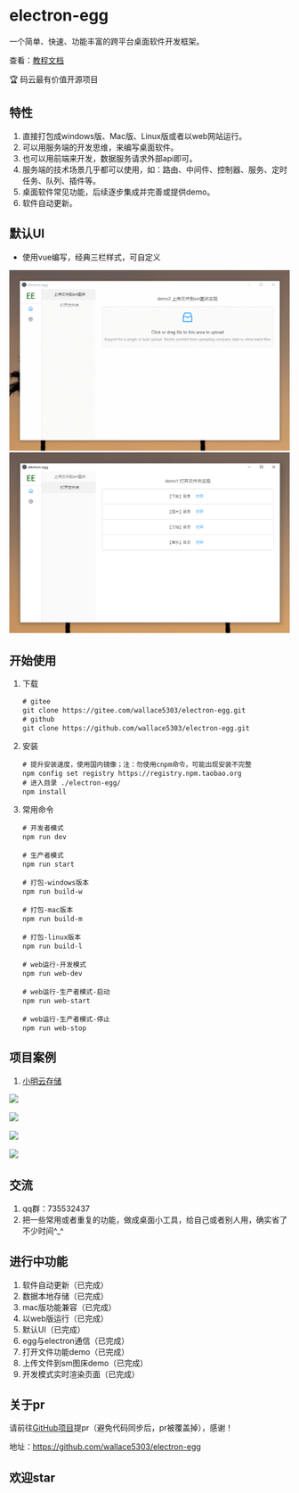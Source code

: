 # electron-egg 
一个简单、快速、功能丰富的跨平台桌面软件开发框架。

查看：[教程文档](https://www.yuque.com/u34495/mivcfg/xnhmms)

🏆 码云最有价值开源项目

## 特性
1. 直接打包成windows版、Mac版、Linux版或者以web网站运行。
2. 可以用服务端的开发思维，来编写桌面软件。
3. 也可以用前端来开发，数据服务请求外部api即可。
4. 服务端的技术场景几乎都可以使用，如：路由、中间件、控制器、服务、定时任务、队列、插件等。
5. 桌面软件常见功能，后续逐步集成并完善或提供demo。
6. 软件自动更新。

## 默认UI

- 使用vue编写，经典三栏样式，可自定义

![](./build/img/upload_pic.png)
![](./build/img/open_dir.png)

## 开始使用

1. 下载
    ```
    # gitee
    git clone https://gitee.com/wallace5303/electron-egg.git
    # github
    git clone https://github.com/wallace5303/electron-egg.git
    ```

2. 安装
    ```
    # 提升安装速度，使用国内镜像；注：勿使用cnpm命令，可能出现安装不完整
    npm config set registry https://registry.npm.taobao.org
    # 进入目录 ./electron-egg/
    npm install
    ```
    
3. 常用命令
    ```
    # 开发者模式
    npm run dev

    # 生产者模式
    npm run start

    # 打包-windows版本
    npm run build-w

    # 打包-mac版本
    npm run build-m

    # 打包-linux版本
    npm run build-l

    # web运行-开发模式
    npm run web-dev

    # web运行-生产者模式-启动
    npm run web-start

    # web运行-生产者模式-停止
    npm run web-stop
    ```

## 项目案例

1. [小明云存储](https://gitee.com/wallace5303/xm-pic)

![](https://cdn.jsdelivr.net/gh/wallace5303/file-resource/normal/xm-pic-config.png)

![](https://cdn.jsdelivr.net/gh/wallace5303/file-resource/normal/xm-pic-provider.png)

![](https://cdn.jsdelivr.net/gh/wallace5303/file-resource/normal/xm-pic-history.png)

![](https://cdn.jsdelivr.net/gh/wallace5303/file-resource/normal/xm-pic-detail.png)



## 交流
1. qq群：735532437
2. 把一些常用或者重复的功能，做成桌面小工具，给自己或者别人用，确实省了不少时间^_^ 

## 进行中功能

1. 软件自动更新（已完成）
2. 数据本地存储（已完成）
3. mac版功能兼容（已完成）
4. 以web版运行（已完成）
5. 默认UI（已完成）
6. egg与electron通信（已完成）
7. 打开文件功能demo（已完成）
8. 上传文件到sm图床demo（已完成）
9. 开发模式实时渲染页面（已完成）

## 关于pr
请前往[GitHub项目](https://github.com/wallace5303/electron-egg)提pr（避免代码同步后，pr被覆盖掉），感谢！

地址：https://github.com/wallace5303/electron-egg

## 欢迎star



